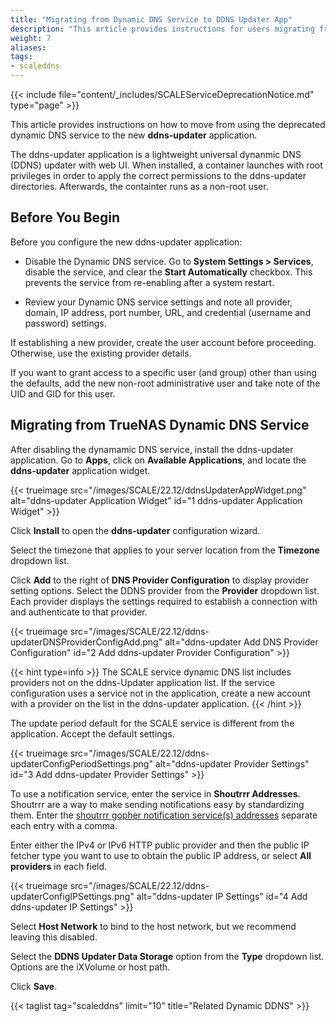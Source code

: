 ```yaml
---
title: "Migrating from Dynamic DNS Service to DDNS Updater App"
description: "This article provides instructions for users migrating from the SCALE Dynamic DNS service to the new ddns-updater application." 
weight: 7
aliases:
tags:
- scaleddns
---
```



{{< include file="content/_includes/SCALEServiceDeprecationNotice.md" type="page" >}}

This article provides instructions on how to move from using the deprecated dynamic DNS service to the new **ddns-updater** application. 

The ddns-updater application is a lightweight universal dynanmic DNS (DDNS) updater with web UI. 
When installed, a container launches with root privileges in order to apply the correct permissions to the ddns-updater directories. 
Afterwards, the containter runs as a non-root user.

## Before You Begin
Before you configure the new ddns-updater application:

* Disable the Dynamic DNS service.
  Go to **System Settings > Services**, disable the service, and clear the **Start Automatically** checkbox. 
  This prevents the service from re-enabling after a system restart.

* Review your Dynamic DNS service settings and note all provider, domain, IP address, port number, URL, and credential (username and password) settings.

If establishing a new provider, create the user account before proceeding. Otherwise, use the existing provider details.

If you want to grant access to a specific user (and group) other than using the defaults, add the new non-root administrative user and take note of the UID and GID for this user.

## Migrating from TrueNAS Dynamic DNS Service

After disabling the dynamamic DNS service, install the ddns-updater application. Go to **Apps**, click on **Available Applications**, and locate the **ddns-updater** application widget.

{{< trueimage src="/images/SCALE/22.12/ddnsUpdaterAppWidget.png" alt="ddns-updater Application Widget" id="1 ddns-updater Application Widget" >}}

Click **Install** to open the **ddns-updater** configuration wizard.

Select the timezone that applies to your server location from the **Timezone** dropdown list.

Click **Add** to the right of **DNS Provider Configuration** to display provider setting options. 
Select the DDNS provider from the **Provider** dropdown list. 
Each provider displays the settings required to establish a connection with and authenticate to that provider. 

{{< trueimage src="/images/SCALE/22.12/ddns-updaterDNSProviderConfigAdd.png" alt="ddns-updater Add DNS Provider Configuration" id="2 Add ddns-updater Provider Configuration" >}}

{{< hint type=info >}}
The SCALE service dynamic DNS list includes providers not on the ddns-Updater application list. 
If the service configuration uses a service not in the application, create a new account with a provider on the list in the ddns-updater application.
{{< /hint >}}

The update period default for the SCALE service is different from the application. Accept the default settings.

{{< trueimage src="/images/SCALE/22.12/ddns-updaterConfigPeriodSettings.png" alt="ddns-updater Provider Settings" id="3 Add ddns-updater Provider Settings" >}}

To use a notification service, enter the service in **Shoutrrr Addresses**. 
Shoutrrr are a way to make sending notifications easy by standardizing them. 
Enter the [shoutrrr gopher notification service(s) addresses](https://containrrr.dev/shoutrrr/0.7/services/overview/) separate each entry with a comma.

Enter either the IPv4 or IPv6 HTTP public provider and then the public IP fetcher type you want to use to obtain the public IP address, or select **All providers** in each field.

{{< trueimage src="/images/SCALE/22.12/ddns-updaterConfigIPSettings.png" alt="ddns-updater IP Settings" id="4 Add ddns-updater IP Settings" >}}

Select **Host Network** to bind to the host network, but we recommend leaving this disabled.

Select the **DDNS Updater Data Storage** option from the **Type** dropdown list. Options are the iXVolume or host path.

Click **Save**.

{{< taglist tag="scaleddns" limit="10" title="Related Dynamic DDNS" >}}


